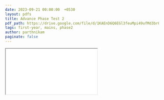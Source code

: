 ```yaml
---
date: 2023-09-21 00:00:00  +0530
layout: pdfs
title: Advance Phase Test 2
pdf_path: https://drive.google.com/file/d/1KAEnD6Q6EGl3feuMpi49ufMd3brO0-KW/preview?usp=drive_link
tags: first-year, mains, phase2
author: parthnikam
paginate: false
---
```


<iframe class="embed-pdf" src="{{ page.pdf_path }}#toolbar=0" seamless="seamless" scrolling="no" style="overflow:hidden"></iframe>
